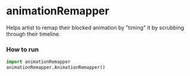 # animationRemapper

Helps artist to remap their blocked animation by "timing" it by scrubbing through their timeline.


### How to run

```python
import animationRemapper
animationRemapper.AnimationRemapper()
```
